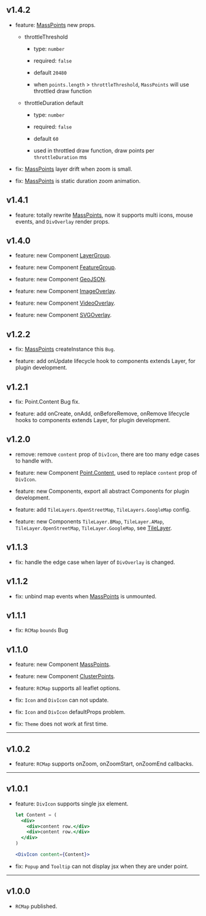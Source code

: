 ## v1.4.2

- feature: [MassPoints](https://github.com/Coder-JJ/rc-leaflet/blob/master/docs/MassPoints.md) new props.

  - throttleThreshold

    - type: `number`

    - required: `false`

    - default `20480`

    - when `points.length` > `throttleThreshold`, `MassPoints` will use throttled draw function

  - throttleDuration default

    - type: `number`

    - required: `false`

    - default `60`

    - used in throttled draw function, draw points per `throttleDuration` ms

- fix: [MassPoints](https://github.com/Coder-JJ/rc-leaflet/blob/master/docs/MassPoints.md) layer drift when zoom is small.

- fix: [MassPoints](https://github.com/Coder-JJ/rc-leaflet/blob/master/docs/MassPoints.md) is static duration zoom animation.

## v1.4.1

- feature: totally rewrite [MassPoints](https://github.com/Coder-JJ/rc-leaflet/blob/master/docs/MassPoints.md), now it supports multi icons, mouse events, and `DivOverlay` render props.

## v1.4.0

- feature: new Component [LayerGroup](https://github.com/Coder-JJ/rc-leaflet/blob/master/docs/LayerGroup.md).

- feature: new Component [FeatureGroup](https://github.com/Coder-JJ/rc-leaflet/blob/master/docs/FeatureGroup.md).

- feature: new Component [GeoJSON](https://github.com/Coder-JJ/rc-leaflet/blob/master/docs/GeoJSON.md).

- feature: new Component [ImageOverlay](https://github.com/Coder-JJ/rc-leaflet/blob/master/docs/ImageOverlay.md).

- feature: new Component [VideoOverlay](https://github.com/Coder-JJ/rc-leaflet/blob/master/docs/VideoOverlay.md).

- feature: new Component [SVGOverlay](https://github.com/Coder-JJ/rc-leaflet/blob/master/docs/SVGOverlay.md).

## v1.2.2

- fix: [MassPoints](https://github.com/Coder-JJ/rc-leaflet/blob/master/docs/MassPoints.md) createInstance this `Bug`.

- feature: add onUpdate lifecycle hook to components extends Layer, for plugin development.

## v1.2.1

- fix: Point.Content Bug fix.

- feature: add onCreate, onAdd, onBeforeRemove, onRemove lifecycle hooks to components extends Layer, for plugin development.

## v1.2.0

- remove: remove `content` prop of `DivIcon`, there are too many edge cases to handle with.

- feature: new Component [Point.Content](https://github.com/Coder-JJ/rc-leaflet/blob/master/docs/Point.md), used to replace `content` prop of `DivIcon`.

- feature: new Components, export all abstract Components for plugin development.

- feature: add `TileLayers.OpenStreetMap`, `TileLayers.GoogleMap` config.

- feature: new Components `TileLayer.BMap`, `TileLayer.AMap`, `TileLayer.OpenStreetMap`, `TileLayer.GoogleMap`, see [TileLayer](https://github.com/Coder-JJ/rc-leaflet/blob/master/docs/TileLayer.md).

## v1.1.3

- fix: handle the edge case when layer of `DivOverlay` is changed.

## v1.1.2

- fix: unbind map events when [MassPoints](https://github.com/Coder-JJ/rc-leaflet/blob/master/docs/MassPoints.md) is unmounted.

## v1.1.1

- fix: `RCMap` `bounds` Bug

## v1.1.0

- feature: new Component [MassPoints](https://github.com/Coder-JJ/rc-leaflet/blob/master/docs/MassPoints.md).

- feature: new Component [ClusterPoints](https://github.com/Coder-JJ/rc-leaflet/blob/master/docs/ClusterPoints.md).

- feature: `RCMap` supports all leaflet options.

- fix: `Icon` and `DivIcon` can not update.

- fix: `Icon` and `DivIcon` defaultProps problem.

- fix: `Theme` does not work at first time.

---

## v1.0.2

- feature: `RCMap` supports onZoom, onZoomStart, onZoomEnd callbacks.

---

## v1.0.1

- feature: `DivIcon` supports single jsx element.

  ```jsx
  let Content = (
    <div>
      <div>content row.</div>
      <div>content row.</div>
    </div>
  )

  <DivIcon content={Content}>
  ```

- fix: `Popup` and `Tooltip` can not display jsx when they are under point.

---

## v1.0.0

- `RCMap` published.
